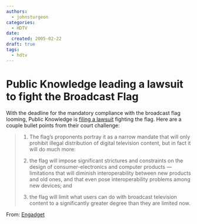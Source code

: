 ```yaml
---
authors:
  - johnsturgeon
categories:
  - HDTV
date:
  created: 2005-02-22
draft: true
tags:
  - hdtv
---
```


# Public Knowledge leading a lawsuit to fight the Broadcast Flag

With the deadline for the mandatory compliance with the broadcast flag looming, Public Knowledge is [filing a lawsuit](http://www.publicknowledge.org/issues/bfcase) fighting the flag. Here are a couple bullet points from their court challenge:  

>   
> 1. The flag’s proponents portray it as a narrow mandate that will only prohibit illegal distribution of digital television content, but in fact it will do much more:  
> 
>   
> 2. the flag will impose significant strictures and constraints on the design of consumer-electronics and computer products — limitations that will diminish interoperability between new products and old ones, and that even pose interoperability problems among new devices; and  
>     
> 3. the flag will limit what users can do with broadcast television content to a significantly greater degree than they are limited now.  
>     
> 
>   

  
  
From: [Engadget](http://blog.myhdbox.com/hdtv.engadget.com)
